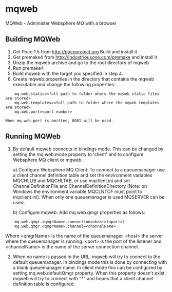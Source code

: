 mqweb
=====

MQWeb - Administer Websphere MQ with a browser

Building MQWeb
--------------

1. Get Poco 1.5 from http://pocoproject.org
   Build and install it
2. Get premake4 from http://industriousone.com/premake and install it
3. Unzip the mqweb archive and go to the root directory of mqweb
4. Run premake4
5. Build mqweb with the target you specified in step 4.
6. Create mqweb.properties in the directory that contains the mqweb executable
   and change the following properties:

```
    mq.web.static=<full path to folder where the mqweb static files are stored>
    mq.web.templates=<full path to folder where the mqweb templates are stored>
    mq.web.port=<port number>
```
    When mq.web.port is omitted, 8081 will be used.

Running MQWeb
-------------

1. By default mqweb connects in bindings mode. This can be changed by 
   setting the mq.web.mode property to 'client' and to configure Websphere MQ 
   client or mqweb. 
   
   a) Configure Websphere MQ Client: 
   To connect to a queuemanager use a client channel definition table and 
   set the environment variables MQCHLLIB and MQCHLTAB, or use mqclient.ini 
   and set ChannelDefinitionFile and ChannelDefinitionDirectory (Note: on 
   Windows the environment variable MQCLNTCF must point to mqclient.ini). 
   When only one queuemanager is used MQSERVER can be used.
   
   b) Configure mqweb:
   Add mq.web.qmgr properties as follows:
```
    mq.web.qmgr.<qmgrName>.connection=<host>(<port>)
    mq.web.qmgr.<qmgrName>.channel=<channelName>
```
   Where &lt;qmgrName&gt; is the name of the queuemanager, &lt;host&gt; the server where
   the queuemanager is running. &lt;port&gt; is the port of the listener and
   &lt;channelName&gt; is the name of the server connection channel.
   
2. When no name is passed in the URL, mqweb will try to connect to the default
   queuemanager. In bindings mode this is done by connecting with a blank
   queuemanager name. In client mode this can be configured by setting
   mq.web.defaultQmgr property. When this property doesn't exist, mqweb will 
   try to connect with "*" and hopes that a client channel definition table 
   is configured.
